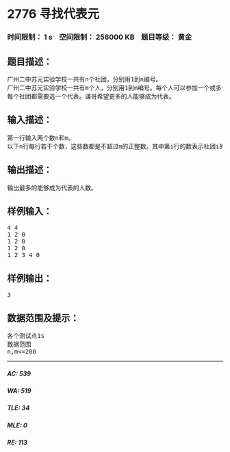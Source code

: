 # 2776 寻找代表元   
### 时间限制： 1 s&nbsp;&nbsp;&nbsp;&nbsp;空间限制： 256000 KB&nbsp;&nbsp;&nbsp;&nbsp;题目等级： 黄金  
## 题目描述：  

<pre>
广州二中苏元实验学校一共有n个社团，分别用1到n编号。  
广州二中苏元实验学校一共有m个人，分别用1到m编号。每个人可以参加一个或多个社团，也可以不参加任何社团。  
每个社团都需要选一个代表。谦哥希望更多的人能够成为代表。
</pre>
  
  
## 输入描述：  

<pre>
第一行输入两个数n和m。  
以下n行每行若干个数，这些数都是不超过m的正整数。其中第i行的数表示社团i的全部成员。每行用一个0结束。
</pre>
  
  
## 输出描述：  

<pre>
输出最多的能够成为代表的人数。
</pre>
  
  
## 样例输入：  

<pre>
4 4  
1 2 0  
1 2 0  
1 2 0  
1 2 3 4 0
</pre>
  
  
## 样例输出：  

<pre>
3
</pre>
  
  
## 数据范围及提示：  

<pre>
各个测试点1s
数据范围  
n,m<=200
</pre>
  
  
***  

##### AC: 539  
##### WA: 519  
##### TLE: 34  
##### MLE: 0  
##### RE: 113  
